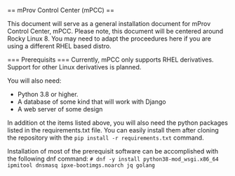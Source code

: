 == mProv Control Center (mPCC) ==

This document will serve as a general installation document for mProv Control Center, mPCC.  Please note, this document will be centered around Rocky Linux 8.  You may need to adapt the proceedures here if you are using a different RHEL based distro.  

=== Prerequisits ===
Currently, mPCC only supports RHEL derivatives.  Support for other Linux derivatives is planned.

You will also need:
- Python 3.8 or higher.
- A database of some kind that will work with Django
- A web server of some design

In addition ot the items listed above, you will also need the python packages listed in the requirements.txt file.  You can easily install them after cloning the repository with the `pip install -r requirements.txt` command.

Installation of most of the prerequisit software can be accomplished with the following dnf command:
```# dnf -y install python38-mod_wsgi.x86_64 ipmitool dnsmasq ipxe-bootimgs.noarch jq golang```

